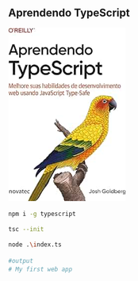 ## Aprendendo TypeScript

![Livro Aprendendo TypeScript](img/aprendendo_typescript.jpg)

```bash
npm i -g typescript
```

```bash
tsc --init
```

```bash
node .\index.ts

#output
# My first web app
```